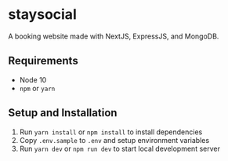# staysocial

A booking website made with NextJS, ExpressJS, and MongoDB.

## Requirements

- Node 10
- `npm` or `yarn`

## Setup and Installation

1. Run `yarn install` or `npm install` to install dependencies
2. Copy `.env.sample` to `.env` and setup environment variables
3. Run `yarn dev` or `npm run dev` to start local development server
